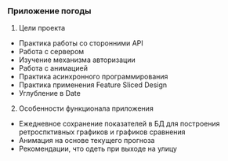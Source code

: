 ### Приложение погоды

1. Цели проекта
- Практика работы со сторонними API
- Работа с сервером
- Изучение механизма авторизации
- Работа с анимацией
- Практика асинхронного программирования
- Практика применения Feature Sliced Design
- Углубление в Date

2. Особенности функционала приложения
- Ежедневное сохранение показателей в БД для построения ретроспктивных графиков и графиков сравнения
- Анимация на основе текущего прогноза
- Рекомендации, что одеть при выходе на улицу